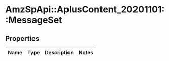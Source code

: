 # AmzSpApi::AplusContent_20201101::MessageSet

## Properties
Name | Type | Description | Notes
------------ | ------------- | ------------- | -------------

